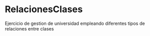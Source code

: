 # RelacionesClases
Ejercicio de gestion de universidad empleando diferentes tipos de relaciones entre clases
